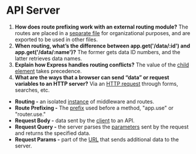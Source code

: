 # API Server
1. **How does route prefixing work with an external routing module?** The routes are placed in a [separate file](https://medium.com/@shairez/angular-routing-a-better-pattern-for-large-scale-apps-f2890c952a18) for organizational purposes, and are exported to be used in other files.
1. **When routing, what’s the difference between app.get('/data/:id') and app.get('/data/:name')?** The former gets data ID numbers, and the latter retrieves data names.
1. **Explain how Express handles routing conflicts?** The value of the [child element](https://expressjs.com/en/4x/api.html#router.param) takes precedence. 
1. **What are the ways that a browser can send “data” or request variables to an HTTP server?** Via an [HTTP request](https://developer.mozilla.org/en-US/docs/Learn/Server-side/First_steps/Client-Server_overview#:~:text=Web%20browsers%20communicate%20with%20web,HTTP%20Request%20to%20the%20server.) through forms, searches, etc.


- **Routing -** an isolated [instance](https://expressjs.com/en/4x/api.html#router) of middleware and routes.
- **Route Prefixing -** The [prefix](https://stackoverflow.com/questions/29993660/how-to-set-default-path-route-prefix-in-express) used before a method, "app.use" or "router.use."
- **Request Body -** data sent by the [client](https://fastapi.tiangolo.com/tutorial/body/#:~:text=A%20request%20body%20is%20data,request%20bodies%20all%20the%20time.) to an API.
- **Request Query -** the server parses the [parameters](https://docs.microsoft.com/en-us/previous-versions/iis/6.0-sdk/ms524784(v=vs.90)#:~:text=QueryString%2C%20the%20server%20parses%20the,values%20in%20a%20query%20string.) sent by the request and returns the specified data.
- **Request Params -** part of the [URL](https://www.toolsqa.com/postman/request-parameters-in-postman/#:~:text=Request%20Parameters%20are%20part%20of,additional%20data%20to%20the%20Server.) that sends additional data to the server.
